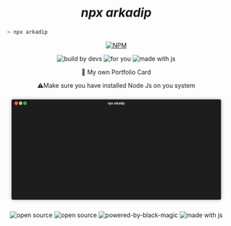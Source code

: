 <h1 align="center">
    <i>npx arkadip</i>
</h1>

```bash
> npx arkadip
```
<p align="center">
    <a href="https://www.npmjs.com/package/arkadip">
        <img src="https://img.shields.io/npm/v/arkadip.svg?logo=npm" alt="NPM">
    </a>
</p>
<p align="center">
    <img src="https://forthebadge.com/images/badges/built-by-developers.svg" alt="build by devs">
    <img src="https://forthebadge.com/images/badges/for-you.svg" alt="for you">
    <img src="https://forthebadge.com/images/badges/made-with-javascript.svg" alt="made with js">
</p>

<p align="center">
    🚀 My own Portfolio Card
</p>
<p align="center">
    ⚠️Make sure you have installed Node Js on you system
</p>

<p align="center">
    <img src="https://raw.githubusercontent.com/darkmatter18/npx-arkadip/main/extras/cmd.gif">
</p>

<p align="center">
    <img src="https://forthebadge.com/images/badges/uses-git.svg" alt="open source">
    <img src="https://forthebadge.com/images/badges/open-source.svg" alt="open source">
    <img src="https://forthebadge.com/images/badges/powered-by-black-magic.svg" alt="powered-by-black-magic">
    <img src="https://forthebadge.com/images/badges/made-with-javascript.svg" alt="made with js">
</p>